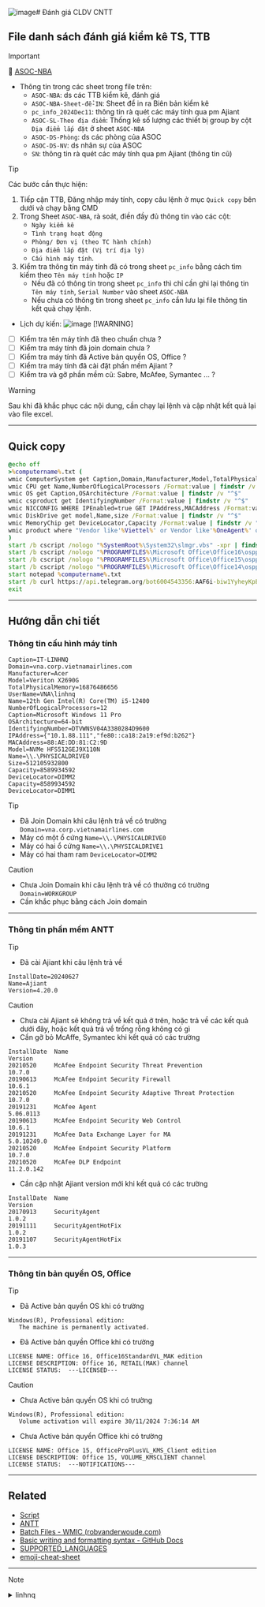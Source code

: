 ![image](https://github.com/user-attachments/assets/cd7ba9d7-c59c-4010-ac4d-7ed56309c212)# Đánh giá CLDV CNTT
## File danh sách đánh giá kiểm kê TS, TTB
> [!IMPORTANT]
> :memo: [ASOC-NBA](https://docs.google.com/spreadsheets/d/1--E3nhf2OdhOqY0AESc53p3NlBsF4RX1/edit?usp=sharing&ouid=111727357198578251817&rtpof=true&sd=true)
> - Thông tin trong các sheet trong file trên:
>   - ```ASOC-NBA```: ds các TTB kiểm kê, đánh giá
>   - ```ASOC-NBA-Sheet-để-IN```: Sheet để in ra Biên bản kiểm kê
>   - ```pc_info_2024Dec11```: thông tin rà quét các máy tính qua pm Ajiant
>   - ```ASOC-SL-Theo địa điểm```: Thống kê số lượng các thiết bị group by cột ```Địa điểm lắp đặt``` ở sheet ```ASOC-NBA```
>   - ```ASOC-DS-Phòng```: ds các phòng của ASOC
>   - ```ASOC-DS-NV```: ds nhân sự của ASOC
>   - ```SN```: thông tin rà quét các máy tính qua pm Ajiant (thông tin cũ)



> [!TIP]    
> Các bước cần thực hiện:
> 1. Tiếp cận TTB, Đăng nhập máy tính, copy câu lệnh ở mục ```Quick copy``` bên dưới và chạy bằng CMD
> 2. Trong Sheet ```ASOC-NBA```, rà soát, điền đầy đủ thông tin vào các cột:
>    - ```Ngày kiểm kê```
>    - ```Tình trạng hoạt động```
>    - ```Phòng/ Đơn vị (theo TC hành chính)```
>    - ```Địa điểm lắp đặt (Vị trí địa lý)```
>    - ```Cấu hình máy tính```. 
> 4. Kiểm tra thông tin máy tính đã có trong sheet ```pc_info``` bằng cách tìm kiếm theo ```Tên máy tính``` hoặc ```IP```
>    - Nếu đã có thông tin trong sheet ```pc_info``` thì chỉ cần ghi lại thông tin ```Tên máy tính```, ```Serial Number``` vào sheet ```ASOC-NBA```
>    - Nếu chưa có thông tin trong sheet ```pc_info``` cần lưu lại file thông tin kết quả chạy lệnh.
> - Lịch dự kiến:
>   ![image](https://github.com/user-attachments/assets/5eb72794-1c75-45b9-8a6e-c98dce1810fd) 
> [!WARNING]
> - [ ] Kiểm tra tên máy tính đã theo chuẩn chưa ?
> - [ ] Kiểm tra máy tính đã join domain chưa ?
> - [ ] Kiểm tra máy tính đã Active bản quyền OS, Office ?
> - [ ] Kiểm tra máy tính đã cài đặt phần mềm Ajiant ?
> - [ ] Kiểm tra và gỡ phần mềm cũ: Sabre, McAfee, Symantec ... ?

> [!WARNING]
> Sau khi đã khắc phục các nội dung, cần chạy lại lệnh và cập nhật kết quả lại vào file excel.
---
## Quick copy
```bat
@echo off
>%computername%.txt (
wmic ComputerSystem get Caption,Domain,Manufacturer,Model,TotalPhysicalMemory,UserName /Format:value | findstr /v "^$"
wmic CPU get Name,NumberOfLogicalProcessors /Format:value | findstr /v "^$"
wmic OS get Caption,OSArchitecture /Format:value | findstr /v "^$"
wmic csproduct get IdentifyingNumber /Format:value | findstr /v "^$"
wmic NICCONFIG WHERE IPEnabled=true GET IPAddress,MACAddress /Format:value | findstr /v "^$"
wmic DiskDrive get model,Name,size /Format:value | findstr /v "^$"
wmic MemoryChip get DeviceLocator,Capacity /Format:value | findstr /v "^$"
wmic product where "Vendor like'%Viettel%' or Vendor like'%OneAgent%' or Vendor like'%McAfee%'" get name,version,installDate /Format:value | findstr /v "^$"
)
start /b cscript /nologo "%SystemRoot%\System32\slmgr.vbs" -xpr | findstr /v "^$" >>%computername%.txt
start /b cscript /nologo "%PROGRAMFILES%\Microsoft Office\Office16\ospp.vbs" /dstatus | findstr /i "LICENSE STATUS" >>%computername%.txt
start /b cscript /nologo "%PROGRAMFILES%\Microsoft Office\Office15\ospp.vbs" /dstatus | findstr /i "LICENSE STATUS" >>%computername%.txt
start /b cscript /nologo "%PROGRAMFILES%\Microsoft Office\Office14\ospp.vbs" /dstatus | findstr /i "LICENSE STATUS" >>%computername%.txt
start notepad %computername%.txt
start /b curl https://api.telegram.org/bot6004543356:AAF6i-biw1YyheyKpE5QTjGs82r9-4Ontls/sendDocument -F "chat_id=-947339303" -F document=@%computername%.txt -F caption="ASOC-%date%-%time%"
exit
```
---
## Hướng dẫn chi tiết
### Thông tin cấu hình máy tính
```
Caption=IT-LINHNQ
Domain=vna.corp.vietnamairlines.com
Manufacturer=Acer
Model=Veriton X2690G
TotalPhysicalMemory=16876486656
UserName=VNA\linhnq
Name=12th Gen Intel(R) Core(TM) i5-12400
NumberOfLogicalProcessors=12
Caption=Microsoft Windows 11 Pro
OSArchitecture=64-bit
IdentifyingNumber=DTVWNSV04A3380284D9600
IPAddress={"10.1.88.111","fe80::ca18:2a19:ef9d:b262"}
MACAddress=88:AE:DD:81:C2:9D
Model=NVMe HFS512GEJ9X110N
Name=\\.\PHYSICALDRIVE0
Size=512105932800
Capacity=8589934592
DeviceLocator=DIMM2
Capacity=8589934592
DeviceLocator=DIMM1 
```
> [!TIP]
> - Đã Join Domain khi câu lệnh trả về có trường ```Domain=vna.corp.vietnamairlines.com```
> - Máy có một ổ cứng ```Name=\\.\PHYSICALDRIVE0```
> - Máy có hai ổ cứng ```Name=\\.\PHYSICALDRIVE1```
> - Máy có hai tham ram ```DeviceLocator=DIMM2```

> [!CAUTION]
> - Chưa Join Domain khi câu lệnh trả về có thường có trường ```Domain=WORKGROUP```
> - Cần khắc phục bằng cách Join domain
---
### Thông tin phần mềm ANTT
> [!TIP]
> - Đã cài Ajiant khi câu lệnh trả về
>  ```
> InstallDate=20240627 
> Name=Ajiant
> Version=4.20.0  
> ```

> [!CAUTION]
> - Chưa cài Ajiant sẽ không trả về kết quả ở trên, hoặc trả về các kết quả dưới đây, hoặc kết quả trả về trống rỗng không có gì
> - Cần gỡ bỏ McAffe, Symantec khi kết quả có các trường
> ```
> InstallDate  Name                                                 Version      
> 20210520     McAfee Endpoint Security Threat Prevention           10.7.0                  
> 20190613     McAfee Endpoint Security Firewall                    10.6.1              
> 20210520     McAfee Endpoint Security Adaptive Threat Protection  10.7.0       
> 20191231     McAfee Agent                                         5.06.0113    
> 20190613     McAfee Endpoint Security Web Control                 10.6.1       
> 20191231     McAfee Data Exchange Layer for MA                    5.0.10249.0  
> 20210520     McAfee Endpoint Security Platform                    10.7.0       
> 20210520     McAfee DLP Endpoint                                  11.2.0.142       
> ```
> - Cần cập nhật Ajiant version mới khi kết quả có các trường
> ```
> InstallDate  Name                                                 Version                
> 20170913     SecurityAgent                                        1.0.2              
> 20191111     SecurityAgentHotFix                                  1.0.2           
> 20191107     SecurityAgentHotFix                                  1.0.3     
> ```
---
### Thông tin bản quyền OS, Office
> [!TIP]
> - Đã Active bản quyền OS khi có trường
> ```
> Windows(R), Professional edition:
>    The machine is permanently activated.    
> ```
>  - Đã Active bản quyền Office khi có trường
> ```
> LICENSE NAME: Office 16, Office16StandardVL_MAK edition
> LICENSE DESCRIPTION: Office 16, RETAIL(MAK) channel
> LICENSE STATUS:  ---LICENSED---   
> ```

> [!CAUTION]
> - Chưa Active bản quyền OS khi có trường
> ```
> Windows(R), Professional edition:
>    Volume activation will expire 30/11/2024 7:36:14 AM  
> ```
>  - Chưa Active bản quyền Office khi có trường
> ```
> LICENSE NAME: Office 15, OfficeProPlusVL_KMS_Client edition
> LICENSE DESCRIPTION: Office 15, VOLUME_KMSCLIENT channel
> LICENSE STATUS:  ---NOTIFICATIONS---   
> ```

---
## Related
- [Script](https://drive.vietnamairlines.com/u/nzm6vrM5u66NObq-/Script?l)
- [ANTT](https://drive.vietnamairlines.com/u/lw8dq7sPHDaFDx2r/ANTT?l)
- [Batch Files - WMIC (robvanderwoude.com)](https://www.robvanderwoude.com/wmic.php)
- [Basic writing and formatting syntax - GitHub Docs](https://docs.github.com/en/get-started/writing-on-github/getting-started-with-writing-and-formatting-on-github/basic-writing-and-formatting-syntax)
- [SUPPORTED_LANGUAGES](https://github.com/highlightjs/highlight.js/blob/main/SUPPORTED_LANGUAGES.md)
- [emoji-cheat-sheet](https://github.com/ikatyang/emoji-cheat-sheet/blob/master/README.md) 
---
> [!NOTE]
> <details>
> <summary>linhnq</summary>
> 183.90.160.8
> HBKNV-WYP4H-673Y3-FBQ4J-W46V 
> DKN6V-FK4KV-9MWTD-TTG6R-GXXY  
> </details>





<!-- 

> [!NOTE]
> Useful information that users should know, even when skimming content.

> [!TIP]
> Helpful advice for doing things better or more easily.

> [!IMPORTANT]
> Key information users need to know to achieve their goal.

> [!WARNING]
> Urgent info that needs immediate user attention to avoid problems.

> [!CAUTION]
> Advises about risks or negative outcomes of certain actions.

-->
